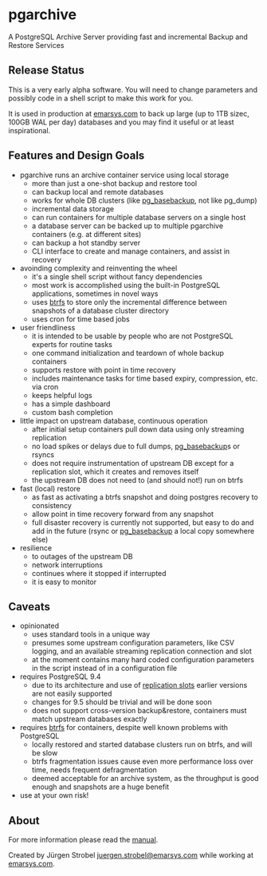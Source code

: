 # pgarchive

A PostgreSQL Archive Server providing fast and incremental Backup and Restore Services

## Release Status

This is a very early alpha software. You will need to change parameters and possibly code in a shell script to make this work for you.

It is used in production at [emarsys.com] to back up large (up to 1TB sizec, 100GB WAL per day) databases and you may find it useful or at least inspirational.

## Features and Design Goals

* pgarchive runs an archive container service using local storage
    * more than just a one-shot backup and restore tool
    * can backup local and remote databases
    * works for whole DB clusters (like [pg_basebackup], not like pg_dump)
    * incremental data storage
    * can run containers for multiple database servers on a single host
    * a database server can be backed up to multiple pgarchive containers (e.g. at different sites)
    * can backup a hot standby server
    * CLI interface to create and manage containers, and assist in recovery
* avoinding complexity and reinventing the wheel
    * it's a single shell script without fancy dependencies
    * most work is accomplished using the built-in PostgreSQL applications, sometimes in novel ways
    * uses [btrfs] to store only the incremental difference between snapshots of a database cluster directory
    * uses cron for time based jobs
* user friendliness
    * it is intended to be usable by people who are not PostgreSQL experts for routine tasks
    * one command initialization and teardown of whole backup containers
    * supports restore with point in time recovery
    * includes maintenance tasks for time based expiry, compression, etc. via cron
    * keeps helpful logs
    * has a simple dashboard
    * custom bash completion
* little impact on upstream database, continuous operation
    * after initial setup containers pull down data using only streaming replication
    * no load spikes or delays due to full dumps, [pg_basebackup]s or rsyncs
    * does not require instrumentation of upstream DB except for a replication slot, which it creates and removes itself
    * the upstream DB does not need to (and should not!) run on btrfs
* fast (local) restore
    * as fast as activating a btrfs snapshot and doing postgres recovery to consistency
    * allow point in time recovery forward from any snapshot
    * full disaster recovery is currently not supported, but easy to do and add in the future (rsync or [pg_basebackup] a local copy somewhere else)
* resilience
    * to outages of the upstream DB
    * network interruptions
    * continues where it stopped if interrupted
    * it is easy to monitor


## Caveats

* opinionated
    * uses standard tools in a unique way
    * presumes some upstream configuration parameters, like CSV logging, and an available streaming replication connection and slot
    * at the moment contains many hard coded configuration parameters in the script instead of in a configuration file
* requires PostgreSQL 9.4
    * due to its architecture and use of [replication slots] earlier versions are not easily supported
    * changes for 9.5 should be trivial and will be done soon
    * does not support cross-version backup&restore, containers must match upstream databases exactly
* requires [btrfs] for containers, despite well known problems with PostgreSQL
    * locally restored and started database clusters run on btrfs, and will be slow
    * btrfs fragmentation issues cause even more performance loss over time, needs frequent defragmentation
    * deemed acceptable for an archive system, as the throughput is good enough and snapshots are a huge benefit
* use at your own risk!


## About

For more information please read the [manual](Manual.md).

Created by Jürgen Strobel <juergen.strobel@emarsys.com> while working at [emarsys.com].


[btrfs]: https://btrfs.wiki.kernel.org/index.php/Main_Page
[emarsys.com]: http://emarsys.com/
[pg_basebackup]: http://www.postgresql.org/docs/9.4/static/app-pgbasebackup.html
[pg_receivexlog]: http://www.postgresql.org/docs/9.4/static/app-pgreceivexlog.html
[replication slots]: http://www.postgresql.org/docs/9.4/static/warm-standby.html#STREAMING-REPLICATION-SLOTS
